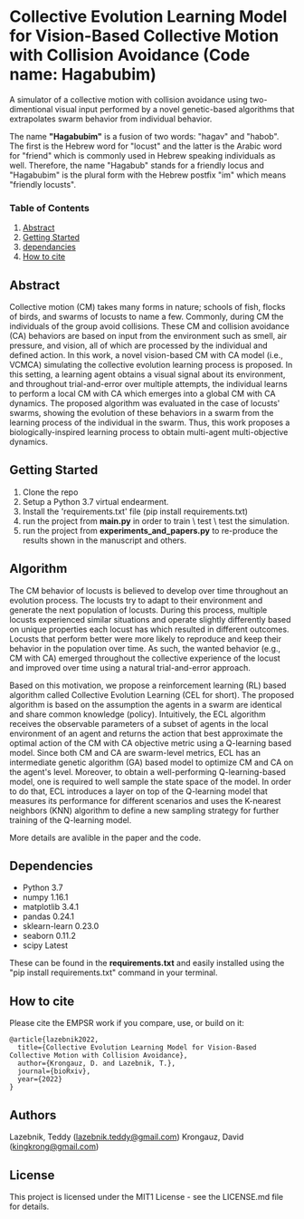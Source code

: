 # Collective Evolution Learning Model for Vision-Based Collective Motion with Collision Avoidance (Code name: Hagabubim)
A simulator of a collective motion with collision avoidance using two-dimentional visual input performed by a novel genetic-based algorithms that extrapolates swarm behavior from individual behavior.   

The name **"Hagabubim"** is a fusion of two words: "hagav" and "habob". The first is the Hebrew word for "locust" and the latter is the Arabic word for "friend" which is commonly used in Hebrew speaking individuals as well.
Therefore, the name "Hagabub" stands for a friendly locus and "Hagabubim" is the plural form with the Hebrew postfix "im" which means "friendly locusts".

### Table of Contents
1. [Abstract](#abstract)     
2. [Getting Started](#usage)
3. [dependancies](#dependancies)
4. [How to cite](#how)


<a name="abstract"/>

## Abstract
Collective motion (CM) takes many forms in nature; schools of fish, flocks of birds, and swarms of locusts to name a few. Commonly, during CM the individuals of the group avoid collisions. These CM and collision avoidance (CA) behaviors are based on input from the environment such as smell, air pressure, and vision, all of which are processed by the individual and defined action. In this work, a novel vision-based CM with CA model (i.e., VCMCA) simulating the collective evolution learning process is proposed. In this setting, a learning agent obtains a visual signal about its environment, and throughout trial-and-error over multiple attempts, the individual learns to perform a local CM with CA which emerges into a global CM with CA dynamics. The proposed algorithm was evaluated in the case of locusts' swarms, showing the evolution of these behaviors in a swarm from the learning process of the individual in the swarm. Thus, this work proposes a biologically-inspired learning process to obtain multi-agent multi-objective dynamics.

<a name="usage"/>

## Getting Started

1. Clone the repo
2. Setup a Python 3.7 virtual endearment.
3. Install the 'requirements.txt' file (pip install requirements.txt)
4. run the project from **main.py** in order to train \ test \ test the simulation.  
5. run the project from **experiments_and_papers.py** to re-produce the results shown in the manuscript and others.

<a name="algorithm"/>

## Algorithm 
The CM behavior of locusts is believed to develop over time throughout an evolution process. The locusts try to adapt to their environment and generate the next population of locusts. During this process, multiple locusts experienced similar situations and operate slightly differently based on unique properties each locust has which resulted in different outcomes. Locusts that perform better were more likely to reproduce and keep their behavior in the population over time. As such, the wanted behavior (e.g., CM with CA) emerged throughout the collective experience of the locust and improved over time using a natural trial-and-error approach.

Based on this motivation, we propose a reinforcement learning (RL) based algorithm called Collective Evolution Learning (CEL for short). The proposed algorithm is based on the assumption the agents in a swarm are identical and share common knowledge (policy). Intuitively, the ECL algorithm receives the observable parameters of a subset of agents in the local environment of an agent and returns the action that best approximate the optimal action of the CM with CA objective metric using a Q-learning based model. Since both CM and CA are swarm-level metrics, ECL has an intermediate genetic algorithm (GA) based model to optimize CM and CA on the agent's level. Moreover, to obtain a well-performing Q-learning-based model, one is required to well sample the state space of the model. In order to do that, ECL introduces a layer on top of the Q-learning model that measures its performance for different scenarios and uses the K-nearest neighbors (KNN) algorithm to define a new sampling strategy for further training of the Q-learning model. 

More details are avalible in the paper and the code.

<a name="dependancies"/>

## Dependencies 
- Python            3.7
- numpy             1.16.1
- matplotlib        3.4.1
- pandas            0.24.1
- sklearn-learn     0.23.0
- seaborn           0.11.2
- scipy             Latest

These can be found in the **requirements.txt** and easily installed using the "pip install requirements.txt" command in your terminal. 

<a name="how"/>

## How to cite
Please cite the EMPSR work if you compare, use, or build on it:
```
@article{lazebnik2022,
  title={Collective Evolution Learning Model for Vision-Based Collective Motion with Collision Avoidance},
  author={Krongauz, D. and Lazebnik, T.},
  journal={bioRxiv},
  year={2022}
}
```

## Authors
Lazebnik, Teddy ([lazebnik.teddy@gmail.com](lazebnik.teddy@gmail.com)) 
Krongauz, David ([kingkrong@gmail.com](kingkrong@gmail.com))

## License
This project is licensed under the MIT1 License - see the LICENSE.md file for details.
